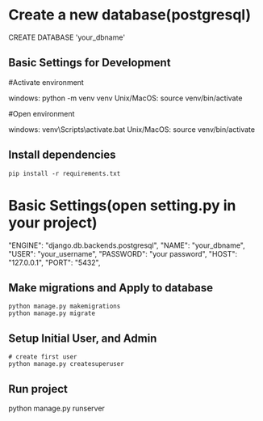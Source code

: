 # Create a new database(postgresql)

CREATE DATABASE 'your_dbname'

## Basic Settings for Development

   #Activate environment

windows:    python -m venv venv
Unix/MacOS: source venv/bin/activate 

   #Open environment

windows:    venv\Scripts\activate.bat
Unix/MacOS: source venv/bin/activate

## Install dependencies
    pip install -r requirements.txt

# Basic Settings(open setting.py in your project)
"ENGINE": "django.db.backends.postgresql",
        "NAME": "your_dbname",
        "USER": "your_username",
        "PASSWORD": "your password",
        "HOST": "127.0.0.1",
        "PORT": "5432", 

## Make migrations and Apply to database
    python manage.py makemigrations 
    python manage.py migrate
## Setup Initial User, and Admin

    # create first user
    python manage.py createsuperuser

## Run project

python manage.py runserver 